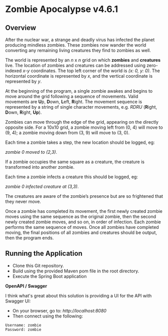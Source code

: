 # Zombie Apocalypse v4.6.1

## Overview

After the nuclear war, a strange and deadly virus has infected the planet producing mindless
zombies. These zombies now wander the world converting any remaining living creatures they find to zombies as well.

The world is represented by an *n* x *n* grid on which **zombies** and **creatures** live.
The location of zombies and creatures can be addressed using zero-indexed *x-y* coordinates.
The top left corner of the world is *(x: 0, y: 0)*. The horizontal coordinate is represented by *x*,
and the vertical coordinate is represented by *y*.

At the beginning of the program, a single zombie awakes and begins to move around the grid following a sequence of movements.
Valid movements are **U**p, **D**own, **L**eft, **R**ight. The movement sequence is represented by a string of single
character movements, e.g. *RDRU* (**R**ight, **D**own, **R**ight, **Up**).

Zombies can move through the edge of the grid, appearing on the directly opposite side.
For a 10x10 grid, a zombie moving left from (0, 4) will move to (9, 4); a zombie moving down from (3, 9) will move to (3, 0).

Each time a zombie takes a step, the new location should be logged, eg:

*zombie 0 moved to (2,3)*.

If a zombie occupies the same square as a creature, the creature is transformed into another zombie.

Each time a zombie infects a creature this should be logged, eg:

*zombie 0 infected creature at (3,3)*.

The creatures are aware of the zombie’s presence but are so frightened that they never move.

Once a zombie has completed its movement, the first newly created zombie moves using the same sequence
as the original zombie, then the second newly created zombie moves, and so on, in order of infection.
Each zombie performs the same sequence of moves. Once all zombies have completed moving, the final positions of all
zombies and creatures should be output, then the program ends.

## Running the Application

* Clone this Git repository.
* Build using the provided Maven pom file in the root directory.
* Execute the Spring Boot application

**OpenAPI / Swagger**

I think what's great about this solution is providing a UI for the API with Swagger UI:
* On your browser, go to: *http://localhost:8080*
* Then connect using the following:

```
Username: zombie
Password: zombie
```
